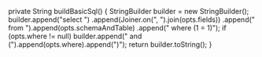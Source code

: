   private String buildBasicSql() {
            StringBuilder builder = new StringBuilder();
            builder.append("select ")
                   .append(Joiner.on(", ").join(opts.fields))
                   .append(" from ").append(opts.schemaAndTable)
                   .append(" where (1 = 1)");
            if (opts.where != null) builder.append(" and (").append(opts.where).append(")");
            return builder.toString();
        }